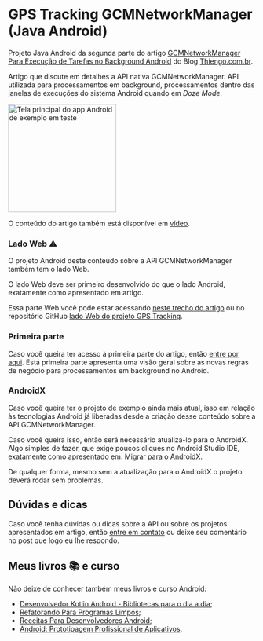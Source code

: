 # GPS Tracking GCMNetworkManager (Java Android)

Projeto Java Android da segunda parte do artigo [GCMNetworkManager Para Execução de Tarefas no Background Android](https://www.thiengo.com.br/gcmnetworkmanager-para-execucao-de-tarefas-no-background-android#title-8) do Blog [Thiengo.com.br](https://www.thiengo.com.br).

Artigo que discute em detalhes a API nativa GCMNetworkManager. API utilizada para processamentos em background, processamentos dentro das janelas de execuções do sistema Android quando em *Doze Mode*.

<img src="https://www.thiengo.com.br/img/post/normal/s1gbuae6dk7mcgb42njg9en55091452b143a3a45ff19f411fbe1cc3904.jpg" width="220" alt="Tela principal do app Android de exemplo em teste">

O conteúdo do artigo também está disponível em [vídeo](https://www.thiengo.com.br/gcmnetworkmanager-para-execucao-de-tarefas-no-background-android#title-17).

### Lado Web ⚠

O projeto Android deste conteúdo sobre a API GCMNetworkManager também tem o lado Web.

O lado Web deve ser primeiro desenvolvido do que o lado Android, exatamente como apresentado em artigo.

Essa parte Web você pode estar acessando [neste trecho do artigo](https://www.thiengo.com.br/gcmnetworkmanager-para-execucao-de-tarefas-no-background-android#title-4) ou no repositório GitHub [lado Web do projeto GPS Tracking](https://github.com/viniciusthiengo/gps-tracking-gcm-network-manager-web).

### Primeira parte

Caso você queira ter acesso à primeira parte do artigo, então [entre por aqui](https://www.thiengo.com.br/gcmnetworkmanager-para-execucao-de-tarefas-no-background-android#title-1). Está primeira parte apresenta uma visão geral sobre as novas regras de negócio para processamentos em background no Android.

### AndroidX

Caso você queira ter o projeto de exemplo ainda mais atual, isso em relação às tecnologias Android já liberadas desde a criação desse conteúdo sobre a API GCMNetworkManager.

Caso você queira isso, então será necessário atualiza-lo para o AndroidX. Algo simples de fazer, que exige poucos cliques no Android Studio IDE, exatamente como apresentado em: [Migrar para o AndroidX](https://developer.android.com/jetpack/androidx/migrate?hl=pt-br).

De qualquer forma, mesmo sem a atualização para o AndroidX o projeto deverá rodar sem problemas.

## Dúvidas e dicas

Caso você tenha dúvidas ou dicas sobre a API ou sobre os projetos apresentados em artigo, então [entre em contato](https://www.thiengo.com.br/contato) ou deixe seu comentário no post que logo eu lhe respondo.

## Meus livros 📚 e curso

Não deixe de conhecer também meus livros e curso Android:

- [Desenvolvedor Kotlin Android - Bibliotecas para o dia a dia](https://www.thiengo.com.br/livro-desenvolvedor-kotlin-android);
- [Refatorando Para Programas Limpos](https://www.thiengo.com.br/livro-refatorando-para-programas-limpos);
- [Receitas Para Desenvolvedores Android](https://www.thiengo.com.br/livro-receitas-para-desenvolvedores-android);
- [Android: Prototipagem Profissional de Aplicativos](https://www.udemy.com/course/android-prototipagem-profissional-de-aplicativos/?locale=pt_BR&persist_locale=).

